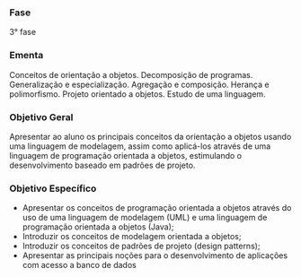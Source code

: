 ### Fase
3° fase

### Ementa
Conceitos de orientação a objetos. Decomposição de programas. Generalização e especialização. Agregação e composição.
Herança e polimorfismo. Projeto orientado a objetos. Estudo de uma linguagem.

### Objetivo Geral
Apresentar ao aluno os principais conceitos da orientação a objetos usando uma linguagem de modelagem, assim como
aplicá-los através de uma linguagem de programação orientada a objetos, estimulando o desenvolvimento baseado em
padrões de projeto.

### Objetivo Específico
- Apresentar os conceitos de programação orientada a objetos através do uso de uma linguagem de modelagem
(UML) e uma linguagem de programação orientada a objetos (Java);
- Introduzir os conceitos de modelagem orientada a objetos;
- Introduzir os conceitos de padrões de projeto (design patterns);
- Apresentar as principais noções para o desenvolvimento de aplicações com acesso a banco de dados
